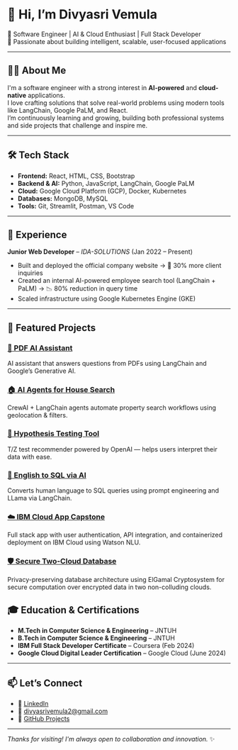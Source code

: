 # 👋 Hi, I’m Divyasri Vemula

🚀 Software Engineer | AI & Cloud Enthusiast | Full Stack Developer  
🎯 Passionate about building intelligent, scalable, user-focused applications

---

## 👩‍💻 About Me

I'm a software engineer with a strong interest in **AI-powered** and **cloud-native** applications.  
I love crafting solutions that solve real-world problems using modern tools like LangChain, Google PaLM, and React.  
I’m continuously learning and growing, building both professional systems and side projects that challenge and inspire me.

---

## 🛠️ Tech Stack

- **Frontend:** React, HTML, CSS, Bootstrap  
- **Backend & AI:** Python, JavaScript, LangChain, Google PaLM  
- **Cloud:** Google Cloud Platform (GCP), Docker, Kubernetes  
- **Databases:** MongoDB, MySQL  
- **Tools:** Git, Streamlit, Postman, VS Code

---

## 💼 Experience

**Junior Web Developer** – *IDA-SOLUTIONS* (Jan 2022 – Present)  
- Built and deployed the official company website → 🚀 30% more client inquiries  
- Created an internal AI-powered employee search tool (LangChain + PaLM) → 📉 80% reduction in query time  
- Scaled infrastructure using Google Kubernetes Engine (GKE)

---

## 🚀 Featured Projects

### [📄 PDF AI Assistant](https://github.com/Divyasri6/PDF-AI-Assistant)  
AI assistant that answers questions from PDFs using LangChain and Google’s Generative AI.

### [🏠 AI Agents for House Search](https://github.com/Divyasri6/AI_agents_for_-house_search)  
CrewAI + LangChain agents automate property search workflows using geolocation & filters.

### [🧪 Hypothesis Testing Tool](https://github.com/Divyasri6/hypothesis-testing-using-ai)  
T/Z test recommender powered by OpenAI — helps users interpret their data with ease.

### [💬 English to SQL via AI](https://github.com/Divyasri6/CONVERTING-ENGLISH-TO-SQL-USING-GENERATIVE-AI-)  
Converts human language to SQL queries using prompt engineering and LLama via LangChain.

### [☁️ IBM Cloud App Capstone](https://github.com/Divyasri6/Cloud-App-Capstone)   
Full stack app with user authentication, API integration, and containerized deployment on IBM Cloud using Watson NLU.

### [🛡️ Secure Two-Cloud Database](https://github.com/Divyasri6/secure-2cloud-db)  
Privacy-preserving database architecture using ElGamal Cryptosystem for secure computation over encrypted data in two non-colluding clouds.

## 🎓 Education & Certifications

- **M.Tech in Computer Science & Engineering** – JNTUH  
- **B.Tech in Computer Science & Engineering** – JNTUH  
- **IBM Full Stack Developer Certificate** – Coursera (Feb 2024)  
- **Google Cloud Digital Leader Certification** – Google Cloud (June 2024)

---

## 📫 Let’s Connect

- 💼 [LinkedIn](https://www.linkedin.com/in/divyasri-vemula-143424103/)  
- 📧 divyasrivemula2@gmail.com  
- 🧠 [GitHub Projects](https://github.com/Divyasri6)

---

_Thanks for visiting! I'm always open to collaboration and innovation._ ✨
